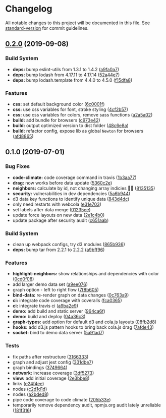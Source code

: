 # Changelog

All notable changes to this project will be documented in this file. See [standard-version](https://github.com/conventional-changelog/standard-version) for commit guidelines.

## [0.2.0](https://github.com/julie-ng/newtonjs-graph/compare/v0.1.0...v0.2.0) (2019-09-08)


### Build System

* **deps:** bump eslint-utils from 1.3.1 to 1.4.2 ([a9fa0a7](https://github.com/julie-ng/newtonjs-graph/commit/a9fa0a7))
* **deps:** bump lodash from 4.17.11 to 4.17.14 ([52a44e7](https://github.com/julie-ng/newtonjs-graph/commit/52a44e7))
* **deps:** bump lodash.template from 4.4.0 to 4.5.0 ([f15dfa8](https://github.com/julie-ng/newtonjs-graph/commit/f15dfa8))


### Features

* **css:** set default background color ([6c0001f](https://github.com/julie-ng/newtonjs-graph/commit/6c0001f))
* **css:**  use css variables for font, stroke styling ([4cf2b57](https://github.com/julie-ng/newtonjs-graph/commit/4cf2b57))
* **css:**  use css variables for colors, remove sass functions ([a2a5a02](https://github.com/julie-ng/newtonjs-graph/commit/a2a5a02))
* **build:** add bundle for browsers ([c973e42](https://github.com/julie-ng/newtonjs-graph/commit/c973e42))
* **build:** output optimized version to dist folder ([48c6e8a](https://github.com/julie-ng/newtonjs-graph/commit/48c6e8a))
* **build:** refactor config, expose lib as global `Newton` for browsers ([afd8865](https://github.com/julie-ng/newtonjs-graph/commit/afd8865))



## 0.1.0 (2019-07-01)


### Bug Fixes

* **code-climate:** code coverage command in travis ([1b3aa77](https://github.com/julie-ng/newtonjs-graph/commit/1b3aa77))
* **drag:** now works before data update ([5360c2e](https://github.com/julie-ng/newtonjs-graph/commit/5360c2e))
* **neighbors:** calculate by id, not changing array indicies 🤦‍♀️ ([8135135](https://github.com/julie-ng/newtonjs-graph/commit/8135135))
* **security:** vulnerabilities in dev dependencies ([5a6b944](https://github.com/julie-ng/newtonjs-graph/commit/5a6b944))
* d3 data key functions to identify unique data ([843d4dc](https://github.com/julie-ng/newtonjs-graph/commit/843d4dc))
* only need restarts with webcola ([e31e703](https://github.com/julie-ng/newtonjs-graph/commit/e31e703))
* set labels after data merge ([01235ee](https://github.com/julie-ng/newtonjs-graph/commit/01235ee))
* update force layouts on new data ([2e1c4b0](https://github.com/julie-ng/newtonjs-graph/commit/2e1c4b0))
* update package after security audit ([c651aab](https://github.com/julie-ng/newtonjs-graph/commit/c651aab))


### Build System

* clean up webpack configs, try d3 modules ([865b936](https://github.com/julie-ng/newtonjs-graph/commit/865b936))
* **deps:** bump tar from 2.2.1 to 2.2.2 ([a9bff96](https://github.com/julie-ng/newtonjs-graph/commit/a9bff96))


### Features

* **highlight-neighbors:** show relationships and dependencies with color ([0cd0f08](https://github.com/julie-ng/newtonjs-graph/commit/0cd0f08))
* add larger demo data set ([a9ee076](https://github.com/julie-ng/newtonjs-graph/commit/a9ee076))
* graph option - left to right flow ([7f8b605](https://github.com/julie-ng/newtonjs-graph/commit/7f8b605))
* **bind-data:** re-render graph on data changes ([0c763a9](https://github.com/julie-ng/newtonjs-graph/commit/0c763a9))
* **ci:** integrate code coverage with coveralls ([fca0365](https://github.com/julie-ng/newtonjs-graph/commit/fca0365))
* **ci:** integrate travis ci ([a9ba2e9](https://github.com/julie-ng/newtonjs-graph/commit/a9ba2e9))
* **demo:** add build and static server ([964ca6f](https://github.com/julie-ng/newtonjs-graph/commit/964ca6f))
* **demo:** build and deploy ([04a36c3](https://github.com/julie-ng/newtonjs-graph/commit/04a36c3))
* **graph-types:** add option for default d3 and cola.js layouts ([08fb2d8](https://github.com/julie-ng/newtonjs-graph/commit/08fb2d8))
* **hooks:** add d3.js pattern hooks to bring back cola.js drag ([7afde43](https://github.com/julie-ng/newtonjs-graph/commit/7afde43))
* **socket:** bind to demo data server ([5a91ad7](https://github.com/julie-ng/newtonjs-graph/commit/5a91ad7))


### Tests

* fix paths after restructure ([3166333](https://github.com/julie-ng/newtonjs-graph/commit/3166333))
* graph and adjust jest config ([331dbe7](https://github.com/julie-ng/newtonjs-graph/commit/331dbe7))
* graph bindings ([3749664](https://github.com/julie-ng/newtonjs-graph/commit/3749664))
* **network:** increase coverage ([3df5273](https://github.com/julie-ng/newtonjs-graph/commit/3df5273))
* **view:** add initial coverage ([2e3bbe8](https://github.com/julie-ng/newtonjs-graph/commit/2e3bbe8))
* links ([e24f4ee](https://github.com/julie-ng/newtonjs-graph/commit/e24f4ee))
* nodes ([c2d1d1d](https://github.com/julie-ng/newtonjs-graph/commit/c2d1d1d))
* nodes ([a2bded8](https://github.com/julie-ng/newtonjs-graph/commit/a2bded8))
* pipe code coverage to code climate ([205b33e](https://github.com/julie-ng/newtonjs-graph/commit/205b33e))
* temporarily remove dependency audit, npmjs.org audit lately unreliable ([181f316](https://github.com/julie-ng/newtonjs-graph/commit/181f316))
